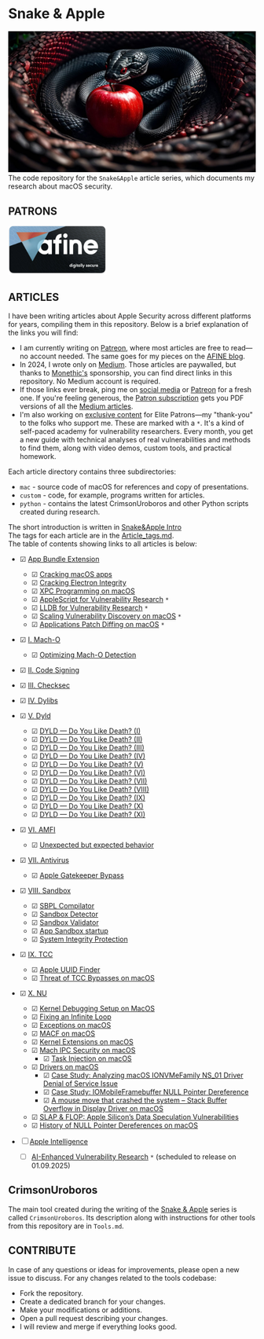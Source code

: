 # Snake & Apple
[![alt](img/Snake_Apple.jpg)](https://karol-mazurek.medium.com/snake-apple-ff87a399ecc4?sk=v2%2Fb2295773-88e6-4654-9d3d-61d73b9001e5)
The code repository for the `Snake&Apple` article series, which documents my research about macOS security.

## PATRONS
<a href="https://afine.com/">
  <img src="./img/afine_banner.png" alt="AFine" width="200" height="100">
</a>

## ARTICLES
I have been writing articles about Apple Security across different platforms for years, compiling them in this repository. Below is a brief explanation of the links you will find:
* I am currently writing on [Patreon](https://www.patreon.com/Karol_Mazurek), where most articles are free to read—no account needed. The same goes for my pieces on the [AFINE blog](https://afine.com/blog/).
* In 2024, I wrote only on [Medium](https://medium.com/@karol-mazurek). Those articles are paywalled, but thanks to [Monethic's](https://monethic.io/) sponsorship, you can find direct links in this repository. No Medium account is required.
* If those links ever break, ping me on [social media](https://github.com/karmaz95#-social-media---contact) or [Patreon](https://www.patreon.com/Karol_Mazurek) for a fresh one. If you're feeling generous, the [Patron subscription](https://www.patreon.com/Karol_Mazurek/membership) gets you PDF versions of all the [Medium articles](https://www.patreon.com/Karol_Mazurek/shop/all-medium-articles-121970?source=storefront).
* I'm also working on [exclusive content](https://www.patreon.com/collection/1529482) for Elite Patrons—my "thank-you" to the folks who support me. These are marked with a `*`. It's a kind of self-paced academy for vulnerability researchers. Every month, you get a new guide with technical analyses of real vulnerabilities and methods to find them, along with video demos, custom tools, and practical homework.

Each article directory contains three subdirectories:
* `mac` - source code of macOS for references and copy of presentations.
* `custom` - code, for example, programs written for articles.
* `python` - contains the latest CrimsonUroboros and other Python scripts created during research. 

The short introduction is written in [Snake&Apple Intro](https://karol-mazurek.medium.com/snake-apple-ff87a399ecc4?sk=v2%2Fb2295773-88e6-4654-9d3d-61d73b9001e5)  
The tags for each article are in the [Article_tags.md](Article_tags.md).  
The table of contents showing links to all articles is below:
* &#9745; [App Bundle Extension](https://karol-mazurek.medium.com/snake-apple-app-bundle-ext-f5c43a3c84c4?sk=v2%2F3ff105ad-f4f0-464d-b4d5-46b86c66fe14)
  * &#9745; [Cracking macOS apps](https://karol-mazurek.medium.com/cracking-macos-apps-39575dd672e0?sk=v2%2F727dce55-53ee-45f6-b051-2979e62f2ba1)
  * &#9745; [Cracking Electron Integrity](https://karol-mazurek.medium.com/cracking-electron-integrity-0a10e0d5f239?sk=v2%2F7726b99c-c6c9-4d70-8c37-da9f2f0874e8)
  * &#9745; [XPC Programming on macOS](https://karol-mazurek.medium.com/xpc-programming-on-macos-7e1918573f6d?sk=v2%2F21c4e9c7-40a5-43dd-804b-0d8f9bc4e94c)
  * &#9745; [AppleScript for Vulnerability Research](https://www.patreon.com/posts/applescript-for-130305213) `*`
  * &#9745; [LLDB for Vulnerability Research](https://www.patreon.com/posts/lldb-for-131084875) `*`
  * &#9745; [Scaling Vulnerability Discovery on macOS](https://www.patreon.com/posts/scaling-on-macos-131937045) `*`
  * &#9745; [Applications Patch Diffing on macOS](https://www.patreon.com/posts/applications-on-131618568) `*`
* &#9745; [I. Mach-O](https://karol-mazurek.medium.com/snake-apple-i-mach-o-a8eda4b87263?sk=v2%2Ffc1cbfa4-e2d4-4387-9a82-b27191978b5b)
  * &#9745; [Optimizing Mach-O Detection](https://karol-mazurek.medium.com/optimizing-mach-o-detection-40352101bbef?sk=v2%2F3378d3f5-874b-4b82-94d5-b2ccd8522ea3)
* &#9745; [II. Code Signing](https://karol-mazurek.medium.com/snake-apple-ii-code-signing-f0a9967b7f02?sk=v2%2Fbbc87007-89ca-4135-91d6-668b5d2fe9ae)
* &#9745; [III. Checksec](https://karol-mazurek.medium.com/snake-apple-iii-checksec-ed64a4b766c1?sk=v2%2Fb4b8d637-e906-4b6b-8088-ca1f893cd787)
* &#9745; [IV. Dylibs](https://karol-mazurek.medium.com/snake-apple-iv-dylibs-2c955439b94e?sk=v2%2Fdef72b7a-121a-47a1-af89-7bf53aed1ea2)
* &#9745; [V. Dyld](https://karol-mazurek.medium.com/snake-apple-v-dyld-8b36b674cc44?sk=v2%2F4acb16f8-fa88-41f0-8d7c-1362f4060010)
  * &#9745; [DYLD — Do You Like Death? (I)](https://karol-mazurek.medium.com/dyld-do-you-like-death-i-8199faad040e?sk=v2%2F359b081f-d944-409b-9e7c-95f7c171b969)
  * &#9745; [DYLD — Do You Like Death? (II)](https://karol-mazurek.medium.com/dyld-do-you-like-death-ii-b74360b8af47?sk=v2%2Ff0cff71c-5345-4228-a639-653325fc979d)
  * &#9745; [DYLD — Do You Like Death? (III)](https://karol-mazurek.medium.com/dyld-do-you-like-death-iii-af77701a3034?sk=v2%2F06c92503-2db9-40e2-b139-c9ae0a35e7b3)
  * &#9745; [DYLD — Do You Like Death? (IV)](https://karol-mazurek.medium.com/dyld-do-you-like-death-iv-ede6b157752c?sk=v2%2F87ebe38d-004c-41a6-bc1f-43898494a512)
  * &#9745; [DYLD — Do You Like Death? (V)](https://karol-mazurek.medium.com/dyld-do-you-like-death-v-c40a267573cb?sk=v2%2F4c9f16b2-59bd-406a-945d-10a1fba1001b) 
  * &#9745; [DYLD — Do You Like Death? (VI)](https://karol-mazurek.medium.com/dyld-do-you-like-death-vi-1013a69118ff?sk=v2%2F37b3a61f-8483-4b38-977d-7f860944862b)
  * &#9745; [DYLD — Do You Like Death? (VII)](https://karol-mazurek.medium.com/dyld-do-you-like-death-vii-62c202f98610?sk=v2%2Fab26bfcf-ba56-493d-9af3-2d8790ca6208)
  * &#9745; [DYLD — Do You Like Death? (VIII)](https://karol-mazurek.medium.com/dyld-do-you-like-death-viii-327d7e7f3c0f?sk=v2%2F6c6b611d-fee4-4d9d-8a36-d59a05116e23)
  * &#9745; [DYLD — Do You Like Death? (IX)](https://karol-mazurek.medium.com/dyld-do-you-like-death-ix-5052c865100e?sk=v2%2Fe078d739-ab30-4f2d-8a12-eefc63dd73b4)
  * &#9745; [DYLD — Do You Like Death? (X)](https://karol-mazurek.medium.com/dyld-do-you-like-death-x-76408570c357?sk=v2%2F8b69c2f1-ce13-4d05-bba1-e0164c3de381)
  * &#9745; [DYLD — Do You Like Death? (XI)](https://karol-mazurek.medium.com/dyld-do-you-like-death-xi-cef76bc8dc14?sk=v2%2F0b88b392-ae94-43d0-9120-109306051e00)
* &#9745; [VI. AMFI](https://karol-mazurek.medium.com/snake-apple-vi-amfi-31c48fb92d33?sk=v2%2F8116bf86-e0a7-42be-ada9-5348447c01fd)
  * &#9745; [Unexpected but expected behavior](https://karol-mazurek.medium.com/unexpected-but-expected-behavior-bf281cc21ee2?sk=v2%2Fda20f402-b7fa-4bb1-a160-83e758cdd513)
* &#9745; [VII. Antivirus](https://karol-mazurek.medium.com/snake-apple-vii-antivirus-0a57acc10185?sk=v2%2F2c46d7ac-4435-41e6-bbda-2acb4eb78c76)
  * &#9745; [Apple Gatekeeper Bypass](https://karol-mazurek.medium.com/apple-gatekeeper-bypass-4315bbb33018?sk=v2%2F3c20fa28-1a3d-4bd0-9a25-79646f60c44f)
* &#9745; [VIII. Sandbox](https://karol-mazurek.medium.com/snake-apple-viii-app-sandbox-5aff081f07d5?sk=v2%2F5b65151b-d1f3-4f18-93da-4ad9aeacadb7)
  * &#9745; [SBPL Compilator](https://karol-mazurek.medium.com/sbpl-compilator-c05f5304d057?sk=v2%2F4ae3bf90-ff12-4fea-b0fc-0f2ef60d7b93)
  * &#9745; [Sandbox Detector](https://karol-mazurek.medium.com/sandbox-detector-4268ab3cd361?sk=v2%2F58fe49fb-1381-4db3-9db9-3f6309e4053a)
  * &#9745; [Sandbox Validator](https://karol-mazurek.medium.com/sandbox-validator-e760e5d88617?sk=v2%2F145ac2ef-ca06-41a0-b310-c96f4ce0037b)
  * &#9745; [App Sandbox startup](https://karol-mazurek.medium.com/app-sandbox-startup-71daf8f259d1?sk=v2%2F9f3b09a6-c7c0-445d-8613-8e25bf3f4e4d)
  * &#9745; [System Integrity Protection](https://karol-mazurek.medium.com/system-integrity-protection-sip-140562b07fea?sk=v2%2F9c293b8f-c376-4603-b8a1-2872ba3395cf)
* &#9745; [IX. TCC](https://karol-mazurek.medium.com/snake-apple-ix-tcc-ae822e3e2718?sk=v2%2F426ae6cf-6418-4e3f-a0ca-3aee06d6f676)
  * &#9745; [Apple UUID Finder](https://karol-mazurek.medium.com/apple-uuid-finder-a5173bdd1a8a?sk=v2%2F04bb0d32-6dc9-437d-bf72-8f65e03fed90)
  * &#9745; [Threat of TCC Bypasses on macOS](https://afine.com/threat-of-tcc-bypasses-on-macos/)
* &#9745; [X. NU](https://karol-mazurek.medium.com/snake-apple-x-nu-0bc5c36170da?sk=v2%2F502ee9db-8d8a-4a1b-8655-546742a7d261)
  * &#9745; [Kernel Debugging Setup on MacOS](https://karol-mazurek.medium.com/kernel-debugging-setup-on-macos-07dd8c86cdb6?sk=v2%2F782bf539-a057-4f14-bbe7-f8e1ace26701)
  * &#9745; [Fixing an Infinite Loop](https://karol-mazurek.medium.com/fixing-an-infinite-loop-on-unix-e0a8a5501c54?sk=v2%2F140555f8-9770-4c6b-9734-d9c5b7cc9bc7)
  * &#9745; [Exceptions on macOS](https://karol-mazurek.medium.com/exceptions-on-macos-2c4bd6a9fd31?sk=v2%2Ffa7393a6-16e7-46d4-84d0-4de300260533)
  * &#9745; [MACF on macOS](https://karol-mazurek.medium.com/macf-on-macos-004b8a490e2c?sk=v2%2Fd9a61281-e230-4ac6-8608-ad062f4d2a9a)
  * &#9745; [Kernel Extensions on macOS](https://karol-mazurek.medium.com/kernel-extensions-on-macos-1b0f38b632ea?sk=v2%2Fb6920735-90f9-459c-9c10-30980247bae7)
  * &#9745; [Mach IPC Security on macOS](https://karol-mazurek.medium.com/mach-ipc-security-on-macos-63ee350cb59b?sk=v2%2F3afce264-9b59-447f-84ea-b1988606191a)
    * &#9745; [Task Injection on macOS](https://afine.com/task-injection-on-macos/)
  * &#9745; [Drivers on macOS](https://karol-mazurek.medium.com/drivers-on-macos-26edbde370ab?sk=v2%2F8a5bbc18-aae7-4a68-b0dd-bb5ce70b5752)
    * &#9745; [Case Study: Analyzing macOS IONVMeFamily NS_01 Driver Denial of Service Issue](https://afine.com/case-study-analyzing-macos-ionvmefamily-driver-denial-of-service-issue/)
    * &#9745; [Case Study: IOMobileFramebuffer NULL Pointer Dereference](https://afine.com/case-study-iomobileframebuffer-null-pointer-dereference/)
    * &#9745; [A mouse move that crashed the system – Stack Buffer Overflow in Display Driver on macOS](https://afine.com/a-mouse-move-that-crashed-the-system-stack-buffer-overflow-in-display-driver-on-macos/)
  * &#9745; [SLAP & FLOP: Apple Silicon’s Data Speculation Vulnerabilities](https://afine.com/slap-flop-apple-silicons-data-speculation-vulnerabilities/)
  * &#9745; [History of NULL Pointer Dereferences on macOS](https://afine.com/history-of-null-pointer-dereferences-on-macos/)

* &#9744; [Apple Intelligence]()
  * &#9744; [AI-Enhanced Vulnerability Research]() `*` (scheduled to release on 01.09.2025)

## CrimsonUroboros
The main tool created during the writing of the [Snake & Apple](https://karol-mazurek.medium.com/list/snakeapple-50baea541374) series is called `CrimsonUroboros`. Its description along with instructions for other tools from this repository are in `Tools.md`.

## CONTRIBUTE
In case of any questions or ideas for improvements, please open a new issue to discuss.   For any changes related to the tools codebase:
* Fork the repository.
* Create a dedicated branch for your changes.
* Make your modifications or additions.
* Open a pull request describing your changes.
* I will review and merge if everything looks good.